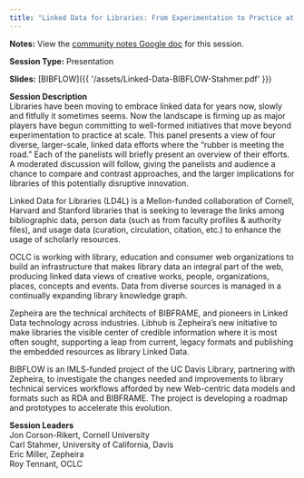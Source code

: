 ```yaml
---
title: "Linked Data for Libraries: From Experimentation to Practice at Scale"
---
```


**Notes:** View the [community notes Google doc](https://docs.google.com/document/d/1jWM8GY6IMvjdQS3OJ3Xzw-hk0qkKYo-GoE9ubCzhi-0/ "Linked Data for Libraries - community notes") for this session.

**Session Type:** Presentation

**Slides:**
[BIBFLOW]({{ '/assets/Linked-Data-BIBFLOW-Stahmer.pdf' }})

**Session Description**  
Libraries have been moving to embrace linked data for years now, slowly and fitfully it sometimes seems. Now the landscape is firming up as major players have begun committing to well-formed initiatives that move beyond experimentation to practice at scale. This panel presents a view of four diverse, larger-scale, linked data efforts where the “rubber is meeting the road.” Each of the panelists will briefly present an overview of their efforts. A moderated discussion will follow, giving the panelists and audience a chance to compare and contrast approaches, and the larger implications for libraries of this potentially disruptive innovation.  
  
Linked Data for Libraries (LD4L) is a Mellon-funded collaboration of Cornell, Harvard and Stanford libraries that is seeking to leverage the links among bibliographic data, person data (such as from faculty profiles & authority files), and usage data (curation, circulation, citation, etc.) to enhance the usage of scholarly resources.  
  
OCLC is working with library, education and consumer web organizations to build an infrastructure that makes library data an integral part of the web, producing linked data views of creative works, people, organizations, places, concepts and events. Data from diverse sources is managed in a continually expanding library knowledge graph.  
  
Zepheira are the technical architects of BIBFRAME, and pioneers in Linked Data technology across industries. Libhub is Zepheira’s new initiative to make libraries the visible center of credible information where it is most often sought, supporting a leap from current, legacy formats and publishing the embedded resources as library Linked Data.  
  
BIBFLOW is an IMLS-funded project of the UC Davis Library, partnering with Zepheira, to investigate the changes needed and improvements to library technical services workflows afforded by new Web-centric data models and formats such as RDA and BIBFRAME. The project is developing a roadmap and prototypes to accelerate this evolution.

**Session Leaders**  
Jon Corson-Rikert, Cornell University  
Carl Stahmer, University of California, Davis  
Eric Miller, Zepheira  
Roy Tennant, OCLC